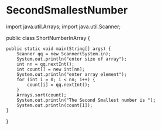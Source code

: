 # SecondSmallestNumber

import java.util.Arrays;
import java.util.Scanner;

public class ShortNumberInArray {

	public static void main(String[] args) {
		Scanner qq = new Scanner(System.in);
		System.out.println("enter size of array");
		int nn = qq.nextInt();
		int count[] = new int[nn];
		System.out.println("enter array element");
		for (int i = 0; i < nn; i++) {
			count[i] = qq.nextInt();
		}
		Arrays.sort(count);
		System.out.println("The Second Smallest number is ");
		System.out.println(count[1]);
	}

}
